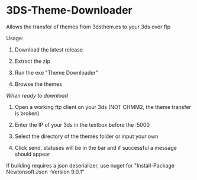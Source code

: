 # 3DS-Theme-Downloader
Allows the transfer of themes from 3dsthem.es to your 3ds over ftp

Usage:

1. Download the latest release

2. Extract the zip

3. Run the exe "Theme Downloader"

4. Browse the themes

*When ready to download*

1. Open a working ftp client on your 3ds (NOT CHMM2, the theme transfer is broken)

5. Enter the IP of your 3ds in the textbox before the :5000

6. Select the directory of the themes folder or input your own

7. Click send, statuses will be in the bar and if successful a message should appear




If building requires a json deserializer, use nuget for "Install-Package Newtonsoft.Json -Version 9.0.1"
